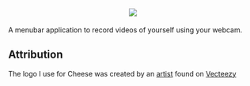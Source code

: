<h1 align="center">
  <img src="https://www.github.com/cheese/src/assets/temp-readme-logo.png" />
</h1>

A menubar application to record videos of yourself using your webcam.

## Attribution

The logo I use for Cheese was created by an [artist](https://www.vecteezy.com/members/pisuttardging180463) found on [Vecteezy](https://www.vecteezy.com/free-vector/cheese-logo)
